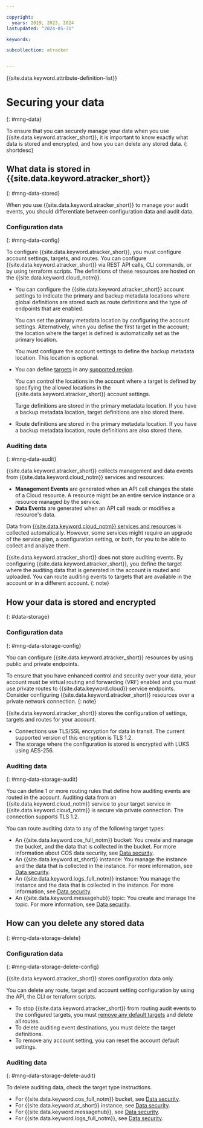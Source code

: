 ```yaml
---

copyright:
  years: 2019, 2023, 2024
lastupdated: "2024-05-31"

keywords:

subcollection: atracker


---
```


{{site.data.keyword.attribute-definition-list}}


# Securing your data
{: #mng-data}

To ensure that you can securely manage your data when you use {{site.data.keyword.atracker_short}}, it is important to know exactly what data is stored and encrypted, and how you can delete any stored data.
{: shortdesc}



## What data is stored in {{site.data.keyword.atracker_short}}
{: #mng-data-stored}

When you use {{site.data.keyword.atracker_short}} to manage your audit events, you should differentiate between configuration data and audit data.


### Configuration data
{: #mng-data-config}


To configure {{site.data.keyword.atracker_short}}, you must configure account settings, targets, and routes. You can configure {{site.data.keyword.atracker_short}} via REST API calls, CLI commands, or by using terraform scripts. The definitions of these resources are hosted on the {{site.data.keyword.cloud_notm}}.

- You can configure the {{site.data.keyword.atracker_short}} account settings to indicate the primary and backup metadata locations where global definitions are stored such as route definitions and the type of endpoints that are enabled.

    You can set the primary metadata location by configuring the account settings. Alternatively, when you define the first target in the account; the location where the target is defined is automatically set as the primary location.

    You must configure the account settings to define the backup metadata location. This location is optional.

-  You can define [targets](/docs/atracker?topic=atracker-atracker-resources#atracker-resources-targets) in any [supported region](/docs/atracker?topic=atracker-regions).

    You can control the locations in the account where a target is defined by specifying the allowed locations in the {{site.data.keyword.atracker_short}} account settings.

    Targe definitions are stored in the primary metadata location. If you have a backup metadata location, target definitions are also stored there.

- Route definitions are stored in the primary metadata location. If you have a backup metadata location, route definitions are also stored there.


### Auditing data
{: #mng-data-audit}

{{site.data.keyword.atracker_short}} collects management and data events from {{site.data.keyword.cloud_notm}} services and resources:
* **Management Events** are generated when an API call changes the state of a Cloud resource. A resource might be an entire service instance or a resource managed by the service.
* **Data Events** are generated when an API call reads or modifies a resource's data.

Data from [{{site.data.keyword.cloud_notm}} services and resources](/docs/atracker?topic=atracker-cloud_services_atracker) is collected automatically.  However, some services might require an upgrade of the service plan, a configuration setting, or both, for you to be able to collect and analyze them.

{{site.data.keyword.atracker_short}} does not store auditing events. By configuring {{site.data.keyword.atracker_short}}, you define the target where the auditing data that is generated in the account is routed and uploaded. You can route auditing events to targets that are available in the account or in a different account.
{: note}


## How your data is stored and encrypted
{: #data-storage}

### Configuration data
{: #mng-data-storage-config}

You can configure {{site.data.keyword.atracker_short}} resources by using public and private endpoints.

To ensure that you have enhanced control and security over your data, your account must be virtual routing and forwarding (VRF) enabled and you must use private routes to {{site.data.keyword.cloud}} service endpoints. Consider configuring {{site.data.keyword.atracker_short}} resources over a private network connection.
{: note}

{{site.data.keyword.atracker_short}} stores the configuration of settings, targets and routes for your account.
- Connections use TLS/SSL encryption for data in transit. The current supported version of this encryption is TLS 1.2.
- The storage where the configuration is stored is encrypted with LUKS using AES-256.


### Auditing data
{: #mng-data-storage-audit}

You can define 1 or more routing rules that define how auditing events are routed in the account. Auditing data from an {{site.data.keyword.cloud_notm}} service to your target service in {{site.data.keyword.cloud_notm}} is secure via private connection. The connection supports TLS 1.2.

You can route auditing data to any of the following target types:
- An {{site.data.keyword.cos_full_notm}} bucket: You create and manage the bucket, and the data that is collected in the bucket. For more information about COS data security, see [Data security](/docs/cloud-object-storage?topic=cloud-object-storage-security).
- An {{site.data.keyword.at_short}} instance: You manage the instance and the data that is collected in the instance. For more information, see [Data security](/docs/activity-tracker?topic=activity-tracker-mng-data).
- An {{site.data.keyword.logs_full_notm}} instance: You manage the instance and the data that is collected in the instance. For more information, see [Data security](/docs/cloud-logs?topic=cloud-logs-mng-data).
- An {{site.data.keyword.messagehub}} topic: You create and manage the topic. For more information, see [Data security](/docs/EventStreams?topic=EventStreams-data_security).


## How can you delete any stored data
{: #mng-data-storage-delete}

### Configuration data
{: #mng-data-storage-delete-config}


{{site.data.keyword.atracker_short}} stores configuration data only.

You can delete any route, target and account setting configuration by using the API, the CLI or terraform scripts.

- To stop {{site.data.keyword.atracker_short}} from routing audit events to the configured targets, you must [remove any default targets](/docs/atracker?topic=atracker-target-default-reset) and delete all routes.
- To delete auditing event destinations, you must delete the target definitions.
- To remove any account setting, you can reset the account default settings.


### Auditing data
{: #mng-data-storage-delete-audit}

To delete auditing data, check the target type instructions.

- For {{site.data.keyword.cos_full_notm}} bucket, see [Data security](/docs/cloud-object-storage?topic=cloud-object-storage-security).
- For {{site.data.keyword.at_short}} instance, see [Data security](/docs/activity-tracker?topic=activity-tracker-mng-data).
- For {{site.data.keyword.messagehub}}, see [Data security](/docs/EventStreams?topic=EventStreams-data_security).
- For {{site.data.keyword.logs_full_notm}}, see [Data security](/docs/cloud-logs?topic=cloud-logs-mng-data).
